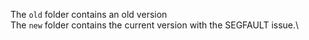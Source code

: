 The `old` folder contains an old version\
The `new` folder contains the current version with the SEGFAULT issue.\
